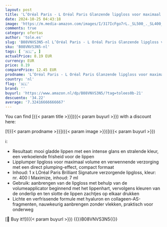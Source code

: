 ```yaml
---
layout: post
title: 'L’Oréal Paris - L Oréal Paris Glanzende lipgloss voor maximaal volume  voedende werking  met hyaluronzuur en collageen-AS-fragmenten  Brilliant Signature Plump-in-Gloss  nr. 400 I Maximize'
date: 2024-10-25 04:43:18
image: 'https://m.media-amazon.com/images/I/317IcFgo7rL._SL500_._SL400_.jpg'
comments: true
category: ofertas
author: 'tole.es'
slug: 'B08VNVS3N5-nl L’Oréal Paris - L Oréal Paris Glanzende lipgloss voor...'
sku: 'B08VNVS3N5-nl'
tags: [ '🇳🇱', ]
actualPrice: 8.19 EUR
currency: EUR
price: 8.19
comparePrice: 12.45 EUR
prodname: 'L’Oréal Paris - L Oréal Paris Glanzende lipgloss voor maximaal volume  voedende werking  met hyaluronzuur en collageen-AS-fragmenten  Brilliant Signature Plump-in-Gloss  nr. 400 I Maximize'
country: 'nl'
flag: '🇳🇱'
brand: ''
buyurl: 'https://www.amazon.nl/dp/B08VNVS3N5/?tag=tolees0b-21'
descuento: '34.22'
average: '7.32416666666667'
---
```


You can find [{{< param title >}}]({{< param buyurl >}}) with a discount here:

[![{{< param prodname >}}]({{< param image >}})]({{< param buyurl >}})

ℹ️:

- Resultaat: mooi gladde lippen met een intense glans en stralende kleur, een verkoelende frisheid voor de lippen
- Lipplumper lipgloss voor maximaal volume en verwennende verzorging met een direct plumping-effect, compact formaat
- Inhoud: 1 x LOréal Paris Brilliant Signature verzorgende lipgloss, kleur: nr. 400 I Maximize, inhoud: 7 ml
- Gebruik: aanbrengen van de lipgloss met behulp van de volumeapplicator beginnend met het lippenhart, vervolgens kleuren van de onderlip en ten slotte de lippen zachtjes op elkaar drukken
- Lichte en verfrissende formule met hyaluron en collageen-AS-fragmenten, nauwkeurig aanbrengen zonder vlekken, praktisch voor onderweg

[🛒 Buy it!!]({{< param buyurl >}})
{{<world>}}B08VNVS3N5{{</world>}}
